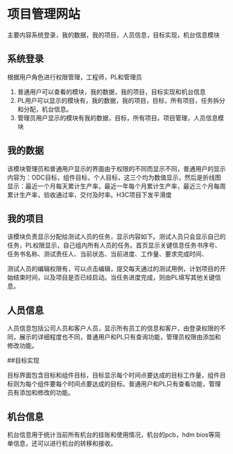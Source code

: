 # 项目管理网站
主要内容系统登录，我的数据，我的项目，人员信息，目标实现，机台信息模块

## 系统登录
根据用户角色进行权限管理，工程师，PL和管理员
1. 普通用户可以查看的模块，我的数据，我的项目，目标实现和机台信息
2. PL用户可以显示的模块有，我的数据，我的项目，目标，所有项目，任务拆分和分配，机台信息。
3. 管理员用户显示的模块有我的数据，目标，所有项目，项目管理，人员信息模块

## 我的数据

该模块管理员和普通用户显示的界面由于权限的不同而显示不同，普通用户的显示内容为：ODC目标，组件目标，个人目标，这三个均为数值显示，然后是折线图显示：最近一个月每天累计生产率，最近一年每个月累计生产率，最近三个月每周累计生产率，验收通过率，交付及时率。H3C项目下发平滑度

## 我的项目

该模块负责显示分配给测试人员的任务，显示内容如下。测试人员只会显示自己的任务，PL权限显示，自己组内所有人员的任务。首页显示关键信息任务书序号、任务书名称、测试责任人、当前状态、当前进度、工作量、要求完成时间、

测试人员的编辑权限有，可以点击编辑，提交每天通过的测试用例，计划项目的开始结束时间，以及项目是否已经启动。当任务进度完成，则由PL填写其他关键信息。

## 人员信息

人员信息包括公司人员和客户人员，显示所有员工的信息和客户，由登录权限的不同，展示的详细程度也不同，普通用户和PL只有查询功能，管理员权限由添加和修改功能。

##目标实现

目标界面包含目标和组件目标，目标显示每个时间点要达成的目标工作量，组件目标则为每个组件要每个时间点要达成的目标。普通用户和PL只有查看功能，管理员有添加和修改的功能。

## 机台信息

机台信息用于统计当前所有机台的挂账和使用情况，机台的pcb，hdm bios等简单信息，还可以进行机台的转移和接收。



